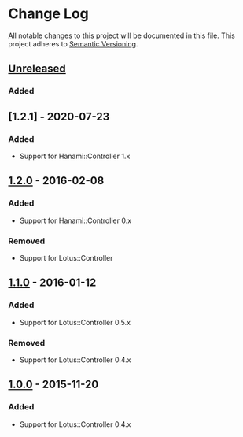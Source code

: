 # Change Log
All notable changes to this project will be documented in this file.
This project adheres to [Semantic Versioning](http://semver.org/).

## [Unreleased]
### Added

## [1.2.1] - 2020-07-23
### Added
- Support for Hanami::Controller 1.x

## [1.2.0] - 2016-02-08
### Added
- Support for Hanami::Controller 0.x

### Removed
- Support for Lotus::Controller

## [1.1.0] - 2016-01-12
### Added
- Support for Lotus::Controller 0.5.x

### Removed
- Support for Lotus::Controller 0.4.x

## [1.0.0] - 2015-11-20
### Added
- Support for Lotus::Controller 0.4.x

[Unreleased]: https://github.com/Acornsgrow/newrelic_hanami/compare/v1.2.0...HEAD
[1.2.0]: https://github.com/Acornsgrow/newrelic_hanami/compare/v1.1.0...v1.2.0
[1.1.0]: https://github.com/Acornsgrow/newrelic_hanami/compare/v1.0.0...v1.1.0
[1.0.0]: https://github.com/Acornsgrow/newrelic_hanami/compare/a605c38ae3a7ad1ef9c0c72508a2d3379c2e6095...v1.0.0
